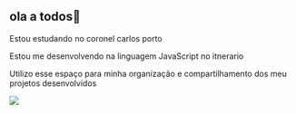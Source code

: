 ## ola a todos👋
Estou estudando no coronel carlos porto

Estou me desenvolvendo na linguagem JavaScript no itnerario

Utilizo esse espaço para minha organização e compartilhamento dos meu projetos desenvolvidos

![](https://media1.tenor.com/m/6HdySNL-OGEAAAAC/peace-out-peace-sign.gif)





<!--
**gousaik/gousaik** is a ✨ _special_ ✨ repository because its `README.md` (this file) appears on your GitHub profile.

Here are some ideas to get you started:

-Meu nome é joão vitor

Estou estudando no coronel carlos porto
Estou me desenvolvendo na linguagem JavaScript no itnerario
Utilizo esse espaço para minha organização e compartilhamento dos meu projetos desenvolvidos
![](https://giphy.com/clips/justin-meme-doge-dogecoin-FlJ76bXyXwgWjOJkeJ)

